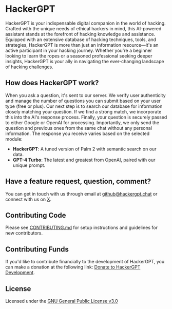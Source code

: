 # HackerGPT

HackerGPT is your indispensable digital companion in the world of hacking. Crafted with the unique needs of ethical hackers in mind, this AI-powered assistant stands at the forefront of hacking knowledge and assistance. Equipped with an extensive database of hacking techniques, tools, and strategies, HackerGPT is more than just an information resource—it's an active participant in your hacking journey. Whether you're a beginner looking to learn the ropes or a seasoned professional seeking deeper insights, HackerGPT is your ally in navigating the ever-changing landscape of hacking challenges.

## How does HackerGPT work?

When you ask a question, it's sent to our server. We verify user authenticity and manage the number of questions you can submit based on your user type (free or plus). Our next step is to search our database for information closely matching your question. If we find a strong match, we incorporate this into the AI's response process. Finally, your question is securely passed to either Google or OpenAI for processing. Importantly, we only send the question and previous ones from the same chat without any personal information. The response you receive varies based on the selected module:
   - **HackerGPT**: A tuned version of Palm 2 with semantic search on our data.
   - **GPT-4 Turbo**: The latest and greatest from OpenAI, paired with our unique prompt.

## Have a feature request, question, comment?

You can get in touch with us through email at [github@hackergpt.chat](mailto:github@hackergpt.chat) or connect with us on [X](https://twitter.com/thehackergpt).

## Contributing Code

Please see [CONTRIBUTING.md](https://github.com/Hacker-GPT/HackerGPT/blob/main/CONTRIBUTING.md) for setup instructions and guidelines for new contributors.

## Contributing Funds

If you'd like to contribute financially to the development of HackerGPT, you can make a donation at the following link: [Donate to HackerGPT Development](https://donate.stripe.com/9AQeWn6UScl6dlm5ks).

## License

Licensed under the [GNU General Public License v3.0](https://github.com/Hacker-GPT/HackerGPT/blob/main/LICENSE)
